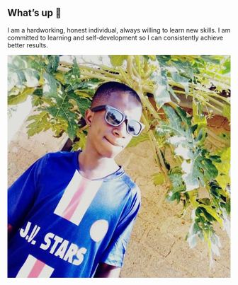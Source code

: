 ## What’s up 👋
I am a hardworking, honest individual, always willing to learn new skills. I am committed to learning and self-development so I can consistently achieve better results.



![Jonathan Felicity](https://github.com/jonathan-felicity/jonathan-felicity/blob/main/avatar.jpg)
